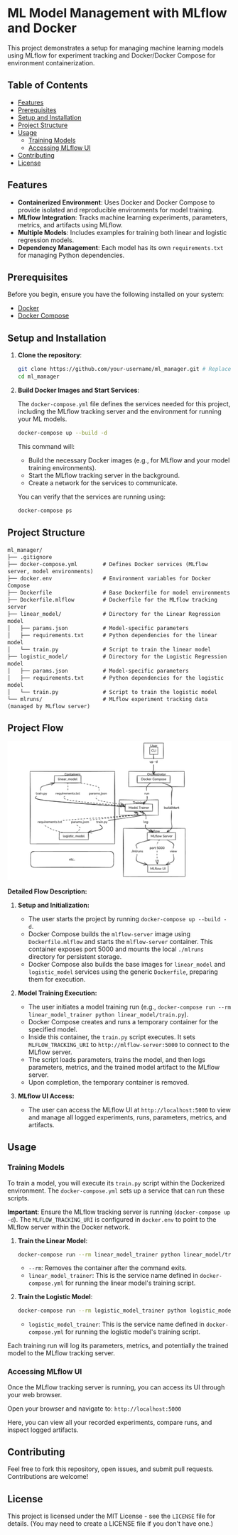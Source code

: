 # ML Model Management with MLflow and Docker

This project demonstrates a setup for managing machine learning models using MLflow for experiment tracking and Docker/Docker Compose for environment containerization.

## Table of Contents

- [Features](#features)
- [Prerequisites](#prerequisites)
- [Setup and Installation](#setup-and-installation)
- [Project Structure](#project-structure)
- [Usage](#usage)
  - [Training Models](#training-models)
  - [Accessing MLflow UI](#accessing-mlflow-ui)
- [Contributing](#contributing)
- [License](#license)

## Features

- **Containerized Environment**: Uses Docker and Docker Compose to provide isolated and reproducible environments for model training.
- **MLflow Integration**: Tracks machine learning experiments, parameters, metrics, and artifacts using MLflow.
- **Multiple Models**: Includes examples for training both linear and logistic regression models.
- **Dependency Management**: Each model has its own `requirements.txt` for managing Python dependencies.

## Prerequisites

Before you begin, ensure you have the following installed on your system:

- [Docker](https://docs.docker.com/get-docker/)
- [Docker Compose](https://docs.docker.com/compose/install/)

## Setup and Installation

1.  **Clone the repository**:

    ```bash
    git clone https://github.com/your-username/ml_manager.git # Replace with your actual repository URL
    cd ml_manager
    ```

2.  **Build Docker Images and Start Services**:

    The `docker-compose.yml` file defines the services needed for this project, including the MLflow tracking server and the environment for running your ML models.

    ```bash
    docker-compose up --build -d
    ```

    This command will:
    - Build the necessary Docker images (e.g., for MLflow and your model training environments).
    - Start the MLflow tracking server in the background.
    - Create a network for the services to communicate.

    You can verify that the services are running using:

    ```bash
    docker-compose ps
    ```

## Project Structure

```
ml_manager/
├── .gitignore
├── docker-compose.yml        # Defines Docker services (MLflow server, model environments)
├── docker.env                # Environment variables for Docker Compose
├── Dockerfile                # Base Dockerfile for model environments
├── Dockerfile.mlflow         # Dockerfile for the MLflow tracking server
├── linear_model/             # Directory for the Linear Regression model
│   ├── params.json           # Model-specific parameters
│   ├── requirements.txt      # Python dependencies for the linear model
│   └── train.py              # Script to train the linear model
├── logistic_model/           # Directory for the Logistic Regression model
│   ├── params.json           # Model-specific parameters
│   ├── requirements.txt      # Python dependencies for the logistic model
│   └── train.py              # Script to train the logistic model
└── mlruns/                   # MLflow experiment tracking data (managed by MLflow server)
```

## Project Flow

![Flow Diagram](flow_diagram.png)


**Detailed Flow Description:**

1.  **Setup and Initialization:**
    *   The user starts the project by running `docker-compose up --build -d`.
    *   Docker Compose builds the `mlflow-server` image using `Dockerfile.mlflow` and starts the `mlflow-server` container. This container exposes port 5000 and mounts the local `./mlruns` directory for persistent storage.
    *   Docker Compose also builds the base images for `linear_model` and `logistic_model` services using the generic `Dockerfile`, preparing them for execution.

2.  **Model Training Execution:**
    *   The user initiates a model training run (e.g., `docker-compose run --rm linear_model_trainer python linear_model/train.py`).
    *   Docker Compose creates and runs a temporary container for the specified model.
    *   Inside this container, the `train.py` script executes. It sets `MLFLOW_TRACKING_URI` to `http://mlflow-server:5000` to connect to the MLflow server.
    *   The script loads parameters, trains the model, and then logs parameters, metrics, and the trained model artifact to the MLflow server.
    *   Upon completion, the temporary container is removed.

3.  **MLflow UI Access:**
    *   The user can access the MLflow UI at `http://localhost:5000` to view and manage all logged experiments, runs, parameters, metrics, and artifacts.

## Usage

### Training Models

To train a model, you will execute its `train.py` script within the Dockerized environment. The `docker-compose.yml` sets up a service that can run these scripts.

**Important**: Ensure the MLflow tracking server is running (`docker-compose up -d`). The `MLFLOW_TRACKING_URI` is configured in `docker.env` to point to the MLflow server within the Docker network.

1.  **Train the Linear Model**:

    ```bash
    docker-compose run --rm linear_model_trainer python linear_model/train.py
    ```

    - `--rm`: Removes the container after the command exits.
    - `linear_model_trainer`: This is the service name defined in `docker-compose.yml` for running the linear model's training script.

2.  **Train the Logistic Model**:

    ```bash
    docker-compose run --rm logistic_model_trainer python logistic_model/train.py
    ```

    - `logistic_model_trainer`: This is the service name defined in `docker-compose.yml` for running the logistic model's training script.

Each training run will log its parameters, metrics, and potentially the trained model to the MLflow tracking server.

### Accessing MLflow UI

Once the MLflow tracking server is running, you can access its UI through your web browser.

Open your browser and navigate to: `http://localhost:5000`

Here, you can view all your recorded experiments, compare runs, and inspect logged artifacts.

## Contributing

Feel free to fork this repository, open issues, and submit pull requests. Contributions are welcome!

## License

This project is licensed under the MIT License - see the `LICENSE` file for details. (You may need to create a LICENSE file if you don't have one.)
